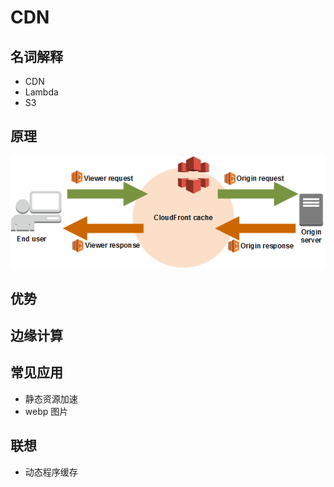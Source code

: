 # CDN 

## 名词解释

- CDN
- Lambda
- S3

## 原理

![](assets/cloudfront-events.png)

## 优势

## 边缘计算

## 常见应用

- 静态资源加速
- webp 图片

## 联想

- 动态程序缓存